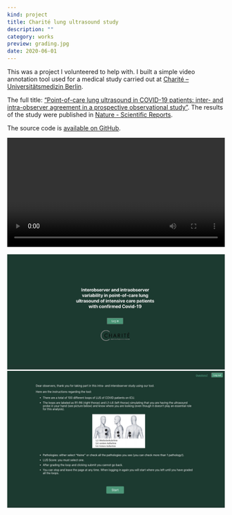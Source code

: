 ```yaml
---
kind: project
title: Charité lung ultrasound study
description: ""
category: works
preview: grading.jpg
date: 2020-06-01
---
```

This was a project I volunteered to help with. 
I built a simple video annotation tool used for a medical study
carried out at [Charité – Universitätsmedizin Berlin](https://nephrologie-intensivmedizin.charite.de/).

The full title: [“Point-of-care lung ultrasound in COVID-19 patients: inter- and intra-observer agreement in a prospective observational study”](https://www.nature.com/articles/s41598-021-90153-2).
The results of the study were published in [Nature - Scientific Reports](https://www.nature.com/articles/s41598-021-90153-2).

The source code is [available on GitHub](https://github.com/ilyabo/covid19-charite-lus).

<div align="center">
<video width="100%" controls style="max-width: 900px" autoplay loop>
    <source src="grading.mp4" type="video/mp4"/>
  <img src="grading.jpg" style="max-width: 900px">
</video>
</div>


![](home.jpg)
![](intro0.jpg)




